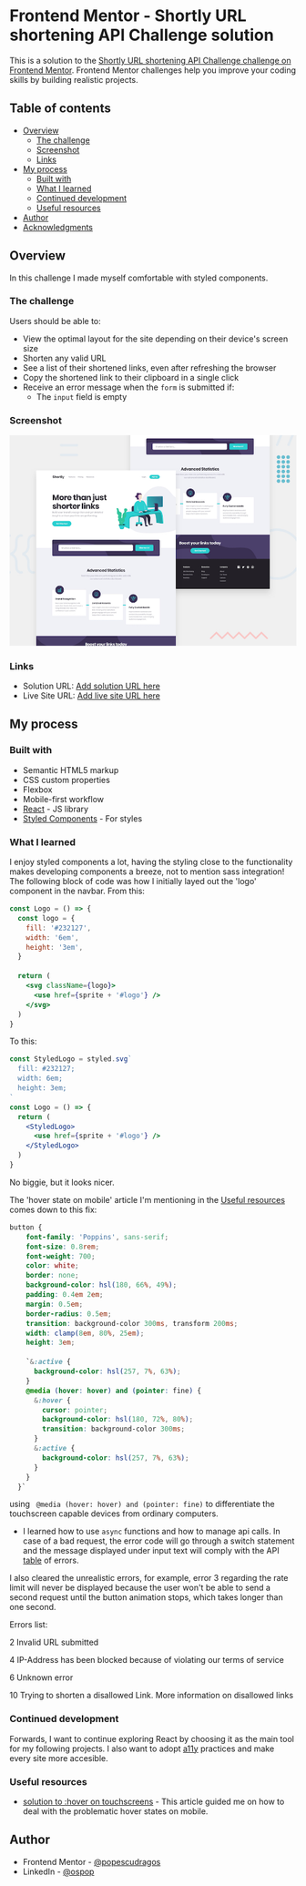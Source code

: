 # Frontend Mentor - Shortly URL shortening API Challenge solution

This is a solution to the [Shortly URL shortening API Challenge challenge on Frontend Mentor](https://www.frontendmentor.io/challenges/url-shortening-api-landing-page-2ce3ob-G). Frontend Mentor challenges help you improve your coding skills by building realistic projects.

## Table of contents

- [Overview](#overview)
  - [The challenge](#the-challenge)
  - [Screenshot](#screenshot)
  - [Links](#links)
- [My process](#my-process)
  - [Built with](#built-with)
  - [What I learned](#what-i-learned)
  - [Continued development](#continued-development)
  - [Useful resources](#useful-resources)
- [Author](#author)
- [Acknowledgments](#acknowledgments)

## Overview

In this challenge I made myself comfortable with styled components.

### The challenge

Users should be able to:

- View the optimal layout for the site depending on their device's screen size
- Shorten any valid URL
- See a list of their shortened links, even after refreshing the browser
- Copy the shortened link to their clipboard in a single click
- Receive an error message when the `form` is submitted if:
  - The `input` field is empty

### Screenshot

![](./desktop-preview.jpg)

### Links

- Solution URL: [Add solution URL here](https://your-solution-url.com)
- Live Site URL: [Add live site URL here](https://shortly-fem.netlify.app/)

## My process

### Built with

- Semantic HTML5 markup
- CSS custom properties
- Flexbox
- Mobile-first workflow
- [React](https://reactjs.org/) - JS library
- [Styled Components](https://styled-components.com/) - For styles

### What I learned

I enjoy styled components a lot, having the styling close to the functionality makes developing components a breeze, not to mention sass integration! The following block of code was how I initially layed out the 'logo' component in the navbar.
From this:

```jsx
const Logo = () => {
  const logo = {
    fill: '#232127',
    width: '6em',
    height: '3em',
  }

  return (
    <svg className={logo}>
      <use href={sprite + '#logo'} />
    </svg>
  )
}
```

To this:

```jsx
const StyledLogo = styled.svg`
  fill: #232127;
  width: 6em;
  height: 3em;
`
const Logo = () => {
  return (
    <StyledLogo>
      <use href={sprite + '#logo'} />
    </StyledLogo>
  )
}
```

No biggie, but it looks nicer.

The 'hover state on mobile' article I'm mentioning in the [Useful resources](#useful-resources) comes down to this fix:

```scss
button {
    font-family: 'Poppins', sans-serif;
    font-size: 0.8rem;
    font-weight: 700;
    color: white;
    border: none;
    background-color: hsl(180, 66%, 49%);
    padding: 0.4em 2em;
    margin: 0.5em;
    border-radius: 0.5em;
    transition: background-color 300ms, transform 200ms;
    width: clamp(8em, 80%, 25em);
    height: 3em;

    `&:active {
      background-color: hsl(257, 7%, 63%);
    }
    @media (hover: hover) and (pointer: fine) {
      &:hover {
        cursor: pointer;
        background-color: hsl(180, 72%, 80%);
        transition: background-color 300ms;
      }
      &:active {
        background-color: hsl(257, 7%, 63%);
      }
    }
  }`
```

using ` @media (hover: hover) and (pointer: fine)` to differentiate the touchscreen capable devices from ordinary computers.

- I learned how to use `async` functions and how to manage api calls.
  In case of a bad request, the error code will go through a switch statement and the message displayed under input text will comply with the API <a href="https://shrtco.de/docs/">table</a> of errors.

I also cleared the unrealistic errors, for example, error 3 regarding the rate limit will never be displayed because the user won't be able to send a second request until the button animation stops, which takes longer than one second.

Errors list:

<!-- 1 	No URL specified ("url" parameter is empty) -->

2 Invalid URL submitted

<!-- 3 	Rate limit reached. Wait a second and try again -->

4 IP-Address has been blocked because of violating our terms of service

<!-- 5 	shrtcode code (slug) already taken/in use -->

6 Unknown error

<!-- 7 	No code specified ("code" parameter is empty) -->
<!-- 8 	Invalid code submitted (code not found/there is no such short-link) -->
<!-- 9 	Missing required parameters -->

10 Trying to shorten a disallowed Link. More information on disallowed links

### Continued development

Forwards, I want to continue exploring React by choosing it as the main tool for my following projects.
I also want to adopt <a href="https://www.a11yproject.com/">a11y</a> practices and make every site more accesible.

### Useful resources

- [solution to :hover on touchscreens](https://medium.com/@mezoistvan/finally-a-css-only-solution-to-hover-on-touchscreens-c498af39c31c) - This article guided me on how to deal with the problematic hover states on mobile.

## Author

- Frontend Mentor - [@popescudragos](https://www.frontendmentor.io/profile/popescudragos)
- LinkedIn - [@ospop](https://www.linkedin.com/in/ospop/)
